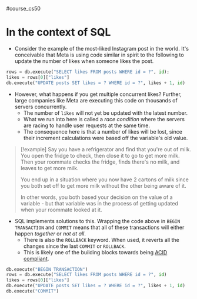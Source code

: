 #course_cs50 

# In the context of SQL

- Consider the example of the most-liked Instagram post in the world. It's conceivable that Meta is using code similar in spirit to the following to update the number of likes when someone likes the post.

```python
rows = db.execute("SELECT likes FROM posts WHERE id = ?", id);
likes = rows[0]["likes"]
db.execute("UPDATE posts SET likes = ? WHERE id = ?", likes + 1, id)
```

- However, what happens if you get multiple concurrent likes? Further, large companies like Meta are executing this code on thousands of servers concurrently. 
    - The number of `likes` will not yet be updated with the latest number.
    - What we run into here is called a *race condition* where the servers are racing to handle user requests at the same time.
    - The consequence here is that a number of likes will be lost, since their increment calculations were based off the variable's old value.

> [!example]
> Say you have a refrigerator and find that you're out of milk. You open the fridge to check, then close it to go to get more milk. Then your roommate checks the fridge, finds there's no milk, and leaves to get more milk.
> 
> You end up in a situation where you now have 2 cartons of milk since you both set off to get more milk without the other being aware of it.
> 
> In other words, you both based your decision on the value of a variable - but that variable was in the process of getting updated when your roommate looked at it.

- SQL implements solutions to this. Wrapping the code above in `BEGIN TRANSACTION` and `COMMIT` means that all of these transactions will either happen *together* or *not at all*.
    - There is also the `ROLLBACK` keyword. When used, it reverts all the changes since the last `COMMIT` or `ROLLBACK`.
    - This is likely one of the building blocks towards being [ACID compliant](https://www.mongodb.com/resources/products/capabilities/acid-compliance).

```python
db.execute("BEGIN TRANSACTION")
rows = db.execute("SELECT likes FROM posts WHERE id = ?", id)
likes = rows[0]["likes"]
db.execute("UPDATE posts SET likes = ? WHERE id = ?", likes + 1, id)
db.execute("COMMIT")
```
